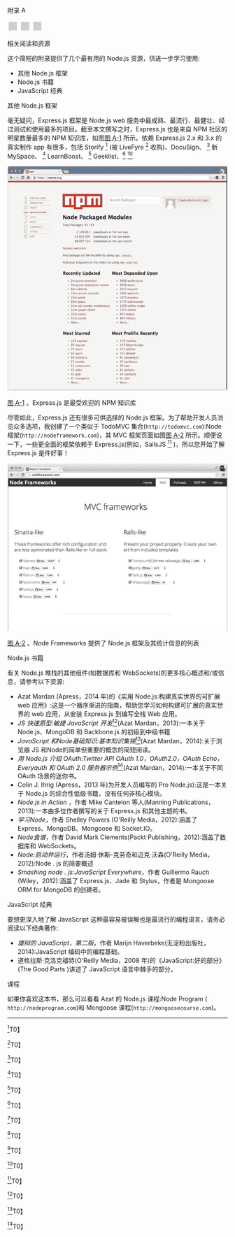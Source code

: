 附录 A

![image](img/frontdot.jpg)

相关阅读和资源

这个简短的附录提供了几个最有用的 Node.js 资源，供进一步学习使用:

*   其他 Node.js 框架
*   Node.js 书籍
*   JavaScript 经典

其他 Node.js 框架

毫无疑问，Express.js 框架是 Node.js web 服务中最成熟、最流行、最健壮、经过测试和使用最多的项目。截至本文撰写之时，Express.js 也是来自 NPM 社区的明星数量最多的 NPM 知识库，如图[图 A-1](#Fig1) 所示。依赖 Express.js 2.x 和 3.x 的真实制作 app 有很多，包括 Storify [<sup>1</sup>](#Fn1) (被 LiveFyre [<sup>2</sup>](#Fn2) 收购)、DocuSign、 [<sup>3</sup>](#Fn3) 新 MySpace、 [<sup>4</sup>](#Fn4) LearnBoost、 [<sup>5</sup>](#Fn5) Geeklist、[<sup>6</sup>](#Fn6) [<sup>10</sup>](#Fn10)

![9781484200384_FigAppA-01.jpg](img/9781484200384_FigAppA-01.jpg)

[图 A-1](#_Fig1) 。Express.js 是最受欢迎的 NPM 知识库

尽管如此，Express.js 还有很多可供选择的 Node.js 框架。为了帮助开发人员浏览众多选项，我创建了一个类似于 TodoMVC 集合(`http://todomvc.com`):Node框架(`http://nodeframework.com`)，其 MVC 框架页面如图[图 A-2](#Fig2) 所示。顺便说一下，一些更全面的框架依赖于 Express.js(例如，SailsJS [<sup>11</sup>](#Fn11) )，所以您开始了解 Express.js 是件好事！

![9781484200384_FigAppA-02.jpg](img/9781484200384_FigAppA-02.jpg)

[图 A-2](#_Fig2) 。Node Frameworks 提供了 Node.js 框架及其统计信息的列表

Node.js 书籍

有关 Node.js 堆栈的其他组件(如数据库和 WebSockets)的更多核心概述和/或信息，请参考以下资源:

*   Azat Mardan (Apress，2014 年)的《实用 Node.js:构建真实世界的可扩展 web 应用》:这是一个循序渐进的指南，帮助您学习如何构建可扩展的真实世界的 web 应用，从安装 Express.js 到编写全栈 Web 应用。
*   *JS 快速原型:敏捷 JavaScript 开发*[<sup>12</sup>](#Fn12)(Azat Mardan，2013):一本关于 Node.js、MongoDB 和 Backbone.js 的初级到中级书籍
*   *JavaScript 和Node基础知识:基本知识集锦*[<sup>13</sup>](#Fn13)(Azat Mardan，2014):关于浏览器 JS 和Node的简单但重要的概念的简短阅读。
*   *用 Node.js 介绍 OAuth:Twitter API OAuth 1.0，OAuth2.0，OAuth Echo，Everyauth 和 OAuth 2.0 服务器示例*[<sup>14</sup>](#Fn14)(Azat Mardan，2014):一本关于不同 OAuth 场景的迷你书。
*   Colin J. Ihrig (Apress，2013 年)为开发人员编写的 Pro Node.js):这是一本关于 Node.js 的综合性低级书籍，没有任何非核心模块。
*   *Node.js in Action* ，作者 Mike Cantelon 等人(Manning Publications，2013):一本由多位作者撰写的关于 Express.js 和其他主题的书。
*   *学习Node*，作者 Shelley Powers (O'Reilly Media，2012):涵盖了 Express、MongoDB、Mongoose 和 Socket.IO。
*   *Node食谱*，作者 David Mark Clements(Packt Publishing，2012):涵盖了数据库和 WebSockets。
*   *Node:启动并运行*，作者汤姆·休斯-克劳奇和迈克·沃森(O'Reilly Media，2012):Node . js 的简要概述
*   *Smashing node . js:JavaScript Everywhere*，作者 Guillermo Rauch (Wiley，2012):涵盖了 Express.js、Jade 和 Stylus，作者是 Mongoose ORM for MongoDB 的创建者。

JavaScript 经典

要想更深入地了解 JavaScript 这种最容易被误解也是最流行的编程语言，请务必阅读以下经典著作:

*   *雄辩的 JavaScript，第二版*，作者 Marijn Haverbeke(无淀粉出版社，2014):JavaScript 编码中的编程基础。
*   道格拉斯·克洛克福特(O'Reilly Media，2008 年)的《JavaScript:好的部分》(The Good Parts )讲述了 JavaScript 语言中棘手的部分。

课程

如果你喜欢这本书，那么可以看看 Azat 的 Node.js 课程:Node Program ( `http://nodeprogram.com`)和 Mongoose 课程(`http://mongoosecourse.com`)。

__________________

[<sup>1</sup>](#_Fn1)T0】

[<sup>2</sup>](#_Fn2)T0】

[<sup>3</sup>](#_Fn3)T0】

[<sup>4</sup>](#_Fn4)T0】

[<sup>5</sup>](#_Fn5)T0】

[<sup>6</sup>](#_Fn6)T0】

[<sup>7</sup>](#_Fn7)T0】

[<sup>8</sup>](#_Fn8)T0】

[<sup>9</sup>](#_Fn9)T0】

[<sup>10</sup>](#_Fn10)T0】

[<sup>11</sup>](#_Fn11)T0】

[<sup>12</sup>](#_Fn12)T0】

[<sup>13</sup>](#_Fn13)T0】

[<sup>14</sup>](#_Fn14)T0】